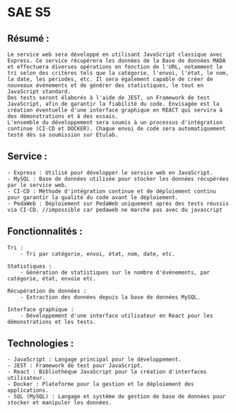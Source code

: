 # SAE S5

## Résumé :

    Le service web sera développé en utilisant JavaScript classique avec Express. Ce service récupérera les données de la Base de données MADA et effectuera diverses opérations en fonction de l'URL, notamment le tri selon des critères tels que la catégorie, l'envoi, l'état, le nom, la date, les périodes, etc. Il sera également capable de créer de nouveaux événements et de générer des statistiques, le tout en JavaScript standard.
    Des tests seront élaborés à l'aide de JEST, un Framework de test JavaScript, afin de garantir la fiabilité du code. Envisagée est la création éventuelle d'une interface graphique en REACT qui servira à des démonstrations et à des essais.
    L'ensemble du développement sera soumis à un processus d'intégration continue (CI-CD et DOCKER). Chaque envoi de code sera automatiquement testé dès sa soumission sur Etulab.

## Service :

    - Express : Utilisé pour développer le service web en JavaScript.
    - MySQL : Base de données utilisée pour stocker les données récupérées par le service web.
    - CI-CD : Méthode d'intégration continue et de déploiement continu pour garantir la qualité du code avant le déploiement.
    - PedaWeb : Déploiement sur PedaWeb uniquement après des tests réussis via CI-CD. //impossible car pedaweb ne marche pas avec du javascript

## Fonctionnalités :

    Tri :
        - Tri par catégorie, envoi, état, nom, date, etc.
        
    Statistiques :
        - Génération de statistiques sur le nombre d'événements, par catégorie, état, envoie etc.

    Récupération de données :
        - Extraction des données depuis la base de données MySQL.

    Interface graphique :
        - Développement d'une interface utilisateur en React pour les démonstrations et les tests.

## Technologies :

    - JavaScript : Langage principal pour le développement.
    - JEST : Framework de test pour JavaScript.
    - React : Bibliothèque JavaScript pour la création d'interfaces utilisateur.
    - Docker : Plateforme pour la gestion et le déploiement des applications.
    - SQL (MySQL) : Langage et système de gestion de base de données pour stocker et manipuler les données.